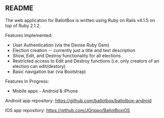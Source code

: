 README
------

The web application for BallotBox is written using Ruby on Rails v4.1.5 on top of Ruby 2.1.2.

Features Implemented:
* User Authentication (via the Devise Ruby Gem)
* Election creation -- currently just a title and text description
* Show, Edit, and Destroy functionality for all elections
* Restricted access to Edit and Destroy functions (i.e. only creators of an election can edit/destory)
* Basic navigation bar (via Bootstrap)

Features In Progress:
* Mobile apps - Android & iPhone

Android app repository: https://github.com/ballotbox/ballotbox-android

IOS app repository: https://github.com/JGrippo/BallotBoxiOS
